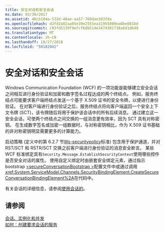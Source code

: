 ```yaml
---
title: 安全对话和安全会话
ms.date: 03/30/2017
ms.assetid: 48cb104a-532d-40ae-aa57-769dae103fda
ms.openlocfilehash: d3fd1b82aa05e39e2555ea31955009ea0be881bd
ms.sourcegitcommit: c93fd5139f9efcf6db514e3474301738a6d1d649
ms.translationtype: MT
ms.contentlocale: zh-CN
ms.lasthandoff: 10/27/2018
ms.locfileid: "50182042"
---
```

# <a name="secure-conversations-and-secure-sessions"></a>安全对话和安全会话
Windows Communication Foundation (WCF) 的一项功能是能够建立安全会话之间相互进行身份验证和加密和数字签名过程达成的两个终结点。 例如，服务终结点可能要求客户端终结点发送一个基于 X.509 证书的安全令牌，以便进行身份验证。 在对客户端进行身份验证之后，服务终结点将向客户端返回一个安全上下文令牌 (SCT)，该令牌随后将用于保护该会话中的所有后续消息。 通过建立这一安全会话，可使两个终结点之间交换的一组消息更有效率，因为 SCT 具有对称密钥。 在生成数字签名或加密一组数据时，与对称密钥相比，作为 X.509 证书基础的非对称密钥明显需要更多的计算能力。  
  
 启动策略 (定义中的第 6.2.7 节[Ws-securitypolicy](https://go.microsoft.com/fwlink/?LinkId=99817)标准) 包含用于保护通道，并对 RST/SCT 和 RSTR/SCT 交换之前客户端进行身份验证的消息安全断言。 某些 WCF 标准绑定具有`Security.Message.EstablishSecurityContext`使用哪些控件是否安全对话的属性。 使用自定义绑定时由嵌套安全绑定元素，通过指示 bootstrap [ \<secureConversationBootstrap >](../../../../docs/framework/configure-apps/file-schema/wcf/secureconversationbootstrap.md)配置文件中或通过调用<xref:System.ServiceModel.Channels.SecurityBindingElement.CreateSecureConversationBindingElement%2A>在代码中。  
  
 有关会话的详细信息，请参阅[使用会话的](../../../../docs/framework/wcf/using-sessions.md)。  
  
## <a name="see-also"></a>请参阅  
 [会话、实例化和并发](../../../../docs/framework/wcf/feature-details/sessions-instancing-and-concurrency.md)  
 [如何：创建要求会话的服务](../../../../docs/framework/wcf/feature-details/how-to-create-a-service-that-requires-sessions.md)
